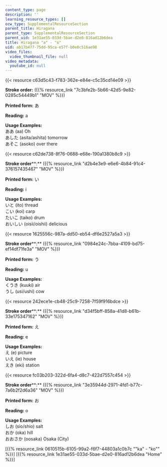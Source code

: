 ```yaml
---
content_type: page
description: ''
learning_resource_types: []
ocw_type: SupplementalResourceSection
parent_title: Hiragana
parent_type: SupplementalResourceSection
parent_uid: 1e31ae55-033d-5bae-d2e0-816ad12b6dea
title: Hiragana "a" - "o"
uid: ab17b477-75dd-95ca-e57f-b0e8c516ae98
video_files:
  video_thumbnail_file: null
video_metadata:
  youtube_id: null
---
```


{{< resource c63d5c43-f783-362e-e84e-c5c35cd14e09 >}}

**Stroke order:** ({{% resource_link "7c3bfe2b-5b66-42d5-9e82-0285c54449b1" "MOV" %}})

**Printed form:** あ

**Reading:** a

**Usage Examples:**  
ああ (aa) Oh  
あした (asita/ashita) tomorrow  
あそこ (asoko) over there

{{< resource c62de738-8f76-0688-e68e-190a1380b8c9 >}}

**Stroke order****:** ({{% resource_link "d2b4e3e9-e6e6-4b84-91c4-376157435467" "MOV" %}})

**Printed form:** い

**Reading:** i

**Usage Examples:**  
いと (ito) thread  
こい (koi) carp  
たいこ (taiko) drum  
おいしい (oisii/oishii) delicious

{{< resource 1625556c-987a-dd50-eb54-df6e2527a5a3 >}}

**Stroke order****:** ({{% resource_link "0984e24c-7bba-4109-bd75-ef14df71fe3a" "MOV" %}})

**Printed form:** う

**Reading:** u

**Usage Examples:**  
くうき (kuuki) air  
うし (usi/ushi) cow

{{< resource 242ece1e-cb48-25c9-7258-7f59f916bdce >}}

**Stroke order****:** ({{% resource_link "d34f5bff-858a-41d8-b61b-33e175347162" "MOV" %}})

**Printed form:** え

**Reading:** e

**Usage Examples:**  
え (e) picture  
いえ (ie) house  
えき (eki) station

{{< resource fc03b203-322d-6fa4-d8c7-422d7557c454 >}}

**Stroke order****:** ({{% resource_link "3e35944d-2971-4fd1-b77c-7a6b2f2d6a36" "MOV" %}})

**Printed form:** お

**Reading:** o

**Usage Examples:**  
しお (sio/shio) salt  
おか (oka) hill  
おおさか (oosaka) Osaka (City)

  
\[{{% resource_link 0610515b-6105-99a2-f6f7-44803a1c0b7c "\"ka\" - \"ko\"" %}}\] \[{{% resource_link 1e31ae55-033d-5bae-d2e0-816ad12b6dea "Home" %}}\]